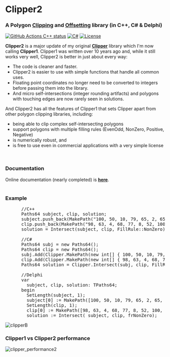 # Clipper2
### A Polygon <a href="http://www.angusj.com/delphi/clipper/documentation/Docs/Units/ClipperLib/Types/ClipType.htm">Clipping</a> and <a href="http://www.angusj.com/delphi/clipper/documentation/Docs/Units/ClipperLib/Classes/ClipperOffset/_Body.htm">Offsetting</a> library (in C++, C# &amp; Delphi)<br>
[![GitHub Actions C++ status](https://github.com/AngusJohnson/Clipper2/actions/workflows/actions_cpp.yml/badge.svg)](https://github.com/AngusJohnson/Clipper2/actions/workflows/actions_cpp.yml)&nbsp;[![C#](https://github.com/AngusJohnson/Clipper2/actions/workflows/actions_csharp.yml/badge.svg)](https://github.com/AngusJohnson/Clipper2/actions/workflows/actions_csharp.yml)&nbsp;[![License](https://img.shields.io/badge/License-Boost_1.0-lightblue.svg)](https://www.boost.org/LICENSE_1_0.txt)

<b>Clipper2</b> is a major update of my original <a href="https://sourceforge.net/projects/polyclipping/"><b>Clipper</b></a> library which I'm now calling <b>Clipper1</b>. Clipper1 was written over 10 years ago and, while it still works very well, Clipper2 is better in just about every way: 
<ul>
<li>The code is cleaner and faster.</li>
<li>Clipper2 is easier to use with simple functions that handle all common uses.</li> 
<li>Floating point coordinates no longer need to be converted to integers before passing them into the library.</li>
<li>And micro self-intersections (integer rounding artifacts) and polygons with touching edges are now rarely seen in solutions.</li>
</ul>
</p>
<p class="Body"> 
And Clipper2 has all the features of Clipper1 that sets Clipper apart from other polygon clipping libraries, including: 
<ul>
<li>being able to clip complex self-intersecting polygons</li>
<li>support polygons with multiple filling rules (EvenOdd, NonZero, Positive, Negative)</li>
<li>is numerically robust, and</li>
<li>is free to use even in commercial applications with a very simple license</li>
</ul>
<br>

### Documentation

 Online documentation (nearly completed) is <a href="http://www.angusj.com/clipper2/Docs/Overview.htm"><b>here</b></a>.
<br><br>

### Example

<pre>
      //C++
      Paths64 subject, clip, solution;
      subject.push_back(MakePath("100, 50, 10, 79, 65, 2, 65, 98, 10, 21"));
      clip.push_back(MakePath("98, 63, 4, 68, 77, 8, 52, 100, 19, 12"));
      solution = Intersect(subject, clip, FillRule::NonZero);

      //C#
      Paths64 subj = new Paths64();
      Paths64 clip = new Paths64();
      subj.Add(Clipper.MakePath(new int[] { 100, 50, 10, 79, 65, 2, 65, 98, 10, 21 }));
      clip.Add(Clipper.MakePath(new int[] { 98, 63, 4, 68, 77, 8, 52, 100, 19, 12 }));
      Paths64 solution = Clipper.Intersect(subj, clip, FillRule.NonZero);
      
      //Delphi
      var 
        subject, clip, solution: TPaths64;
      begin
        SetLength(subject, 1);
        subject[0] := MakePath([100, 50, 10, 79, 65, 2, 65, 98, 10, 21]);
        SetLength(clip, 1);
        clip[0] := MakePath([98, 63, 4, 68, 77, 8, 52, 100, 19, 12]);
        solution := Intersect( subject, clip, frNonZero);</pre>
![clipperB](https://user-images.githubusercontent.com/5280692/178123810-1719a1f5-25c3-4a9e-b419-e575ff056272.svg)


### Clipper1 vs Clipper2 performance
![clipper_performance2](https://user-images.githubusercontent.com/5280692/178123605-62e7ad87-cd71-4365-9296-c6e7ebfc7218.png)
